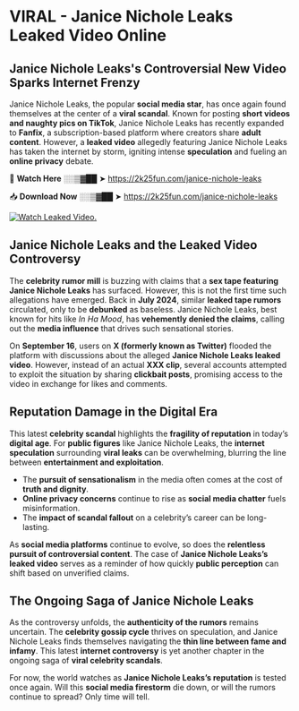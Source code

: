 # VIRAL - Janice Nichole Leaks Leaked Video Online

## **Janice Nichole Leaks's Controversial New Video Sparks Internet Frenzy**  

Janice Nichole Leaks, the popular **social media star**, has once again found themselves at the center of a **viral scandal**. Known for posting **short videos and naughty pics on TikTok**, Janice Nichole Leaks has recently expanded to **Fanfix**, a subscription-based platform where creators share **adult content**. However, a **leaked video** allegedly featuring Janice Nichole Leaks has taken the internet by storm, igniting intense **speculation** and fueling an **online privacy** debate.  

🔴 **Watch Here** ░░▒▓██ ➤ https://2k25fun.com/janice-nichole-leaks  

📥 **Download Now** ░░▒▓██ ➤ https://2k25fun.com/janice-nichole-leaks  

[![Watch Leaked Video.](https://miro.medium.com/v2/resize:fit:828/format:webp/1*cilzJN44JGOrTw9NJCrNHA.gif "Watch Leaked Video")](https://2k25fun.com/janice-nichole-leaks)

## **Janice Nichole Leaks and the Leaked Video Controversy**  

The **celebrity rumor mill** is buzzing with claims that a **sex tape featuring Janice Nichole Leaks** has surfaced. However, this is not the first time such allegations have emerged. Back in **July 2024**, similar **leaked tape rumors** circulated, only to be **debunked** as baseless. Janice Nichole Leaks, best known for hits like *In Ha Mood*, has **vehemently denied the claims**, calling out the **media influence** that drives such sensational stories.  

On **September 16**, users on **X (formerly known as Twitter)** flooded the platform with discussions about the alleged **Janice Nichole Leaks leaked video**. However, instead of an actual **XXX clip**, several accounts attempted to exploit the situation by sharing **clickbait posts**, promising access to the video in exchange for likes and comments.  

## **Reputation Damage in the Digital Era**  

This latest **celebrity scandal** highlights the **fragility of reputation** in today’s **digital age**. For **public figures** like Janice Nichole Leaks, the **internet speculation** surrounding **viral leaks** can be overwhelming, blurring the line between **entertainment and exploitation**.  

- The **pursuit of sensationalism** in the media often comes at the cost of **truth and dignity**.  
- **Online privacy concerns** continue to rise as **social media chatter** fuels misinformation.  
- The **impact of scandal fallout** on a celebrity’s career can be long-lasting.  

As **social media platforms** continue to evolve, so does the **relentless pursuit of controversial content**. The case of **Janice Nichole Leaks’s leaked video** serves as a reminder of how quickly **public perception** can shift based on unverified claims.  

## **The Ongoing Saga of Janice Nichole Leaks**  

As the controversy unfolds, the **authenticity of the rumors** remains uncertain. The **celebrity gossip cycle** thrives on speculation, and Janice Nichole Leaks finds themselves navigating the **thin line between fame and infamy**. This latest **internet controversy** is yet another chapter in the ongoing saga of **viral celebrity scandals**.  

For now, the world watches as **Janice Nichole Leaks’s reputation** is tested once again. Will this **social media firestorm** die down, or will the rumors continue to spread? Only time will tell.